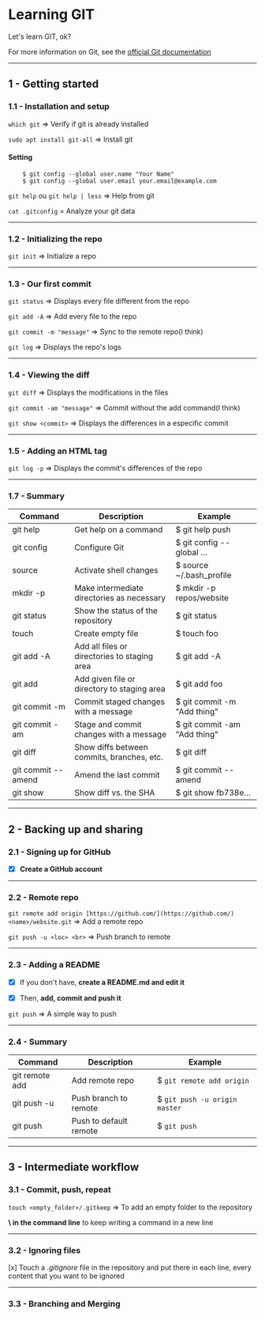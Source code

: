 # Learning GIT

Let's learn GIT, ok?

For more information on Git, see the [official Git documentation](https://git-scm.com/)

---

## 1 - Getting started
### 1.1 - Installation and setup
`which git`  ⇒ Verify if git is already installed

`sudo apt install git-all` ⇒ Install git

#### Setting
```
    $ git config --global user.name "Your Name"
    $ git config --global user.email your.email@example.com
```
`git help` ou `git help | less` ⇒ Help from git

`cat .gitconfig` = Analyze your git data

---

### 1.2 - Initializing the repo

`git init` ⇒ Initialize a repo

---

### 1.3 - Our first commit

`git status` ⇒ Displays every file different from the repo

`git add -A` ⇒ Add every file to the repo

`git commit -m "message"` ⇒ Sync to the remote repo(I think)

`git log` ⇒ Displays the repo's logs

---

### 1.4 - Viewing the diff

`git diff` ⇒ Displays the modifications in the files

`git commit -am "message"` ⇒ Commit without the add command(I think)

`git show <commit>` ⇒ Displays the differences in a especific commit

---

### 1.5 - Adding an HTML tag

`git log -p` ⇒ Displays the commit's differences of the repo

---

### 1.7 - Summary

Command | Description | Example
---|---|---
git help|Get help on a command|$ git help push
git config|Configure Git|$ git config --global …
source <file>|Activate shell changes|$ source ~/.bash_profile
mkdir -p|Make intermediate directories as necessary|$ mkdir -p repos/website
git status|Show the status of the repository|$ git status
touch <name>|Create empty file|$ touch foo
git add -A|Add all files or directories to staging area|$ git add -A
git add <name>|Add given file or directory to staging area|$ git add foo
git commit -m|Commit staged changes with a message|$ git commit -m "Add thing"
git commit -am|Stage and commit changes with a message|$ git commit -am "Add thing"
git diff|Show diffs between commits, branches, etc.|$ git diff
git commit --amend|Amend the last commit|$ git commit --amend
git show <SHA>|Show diff vs. the SHA|$ git show fb738e…

---

## 2 - Backing up and sharing

### 2.1 - Signing up for GitHub

- [x]  **Create a GitHub account**

---

### 2.2 - Remote repo

`git remote add origin [https://github.com/](https://github.com/)<name>/website.git` ⇒ Add a remote repo

`git push -u <loc> <br>` ⇒ Push branch to remote

---

### 2.3 - Adding a README

- [x]  If you don't have, **create a README.md and edit it**

- [x]  Then, **add, commit and push it**

`git push` ⇒ A simple way to push

---

### 2.4 - Summary

Command|Description|Example
---|---|---
git remote add|Add remote repo|$ `git remote add origin`
git push -u <loc> <br>|Push branch to remote|$ `git push -u origin master`
git push|Push to default remote|$ `git push`

---

## 3 - Intermediate workflow

### 3.1 - Commit, push, repeat

`touch <empty_folder>/.gitkeep` ⇒ To add an empty folder to the repository

__\ in the command line__ to keep writing a command in a new line

---

### 3.2 - Ignoring files

[x] Touch a _.gitignore_ file in the repository and put there in each line, every content that you want to be ignored

---

### 3.3 - Branching and Merging